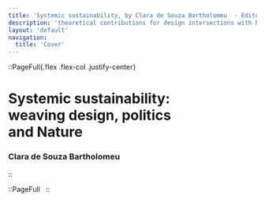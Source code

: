 ```yaml
---
title: 'Systemic sustainability, by Clara de Souza Bartholomeu  - Editora Sabiá'
description: 'theoretical contributions for design intersections with Nature and the political.'
layout: 'default'
navigation:
  title: 'Cover'
---
```


<link rel="stylesheet" href="/9786599492938/css/base.css">

::PageFull{.flex .flex-col .justify-center}

# Systemic sustainability: <br>weaving design, politics <br>and Nature

### Clara de Souza Bartholomeu

::

::PageFull
&nbsp;
::

